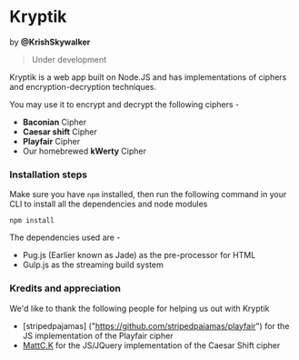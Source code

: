 # Kryptik
by **@KrishSkywalker**
> Under development

Kryptik is a web app built on Node.JS and has implementations of ciphers and encryption-decryption techniques. 

You may use it to encrypt and decrypt the following ciphers -

- **Baconian** Cipher
- **Caesar shift** Cipher
- **Playfair** Cipher
- Our homebrewed **kWerty** Cipher

### Installation steps
Make sure you have
```npm``` installed, then run the following command in your CLI to install all the dependencies and node modules

```npm install```

The dependencies used are - 

- Pug.js (Earlier known as Jade) as the pre-processor for HTML
- Gulp.js as the streaming build system

### Kredits and appreciation
We'd like to thank the following people for helping us out with Kryptik

- [stripedpajamas] ("https://github.com/stripedpajamas/playfair") for the JS implementation of the Playfair cipher
- [MattC.K]("https://codepen.io/MattCK/pen/OyQyxE?editors=1010") for the JS/JQuery implementation of the Caesar Shift cipher
